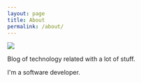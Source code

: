 ```yaml
---
layout: page
title: About
permalink: /about/
---
```


![]({{site.url}}/images/amaca.jpg)

Blog of technology related with a lot of stuff.

I'm a software developer.
